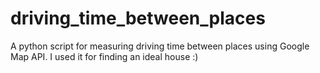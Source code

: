# driving_time_between_places
A python script for measuring driving time between places using Google Map API. I used it for finding an ideal house :)

